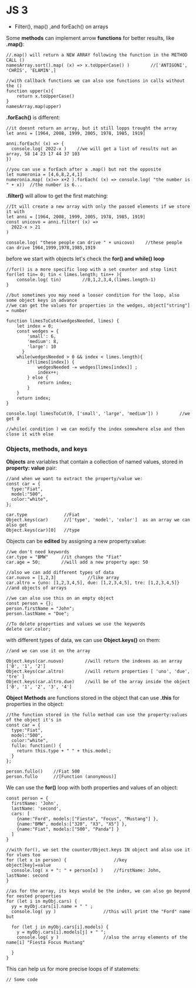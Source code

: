 # JS 3

* Filter(), map() ,and forEach() on arrays

Some **methods** can implement arrow **functions** for better results, like **.map()**:

```
//.map() will return a NEW ARRAY following the function in the METHOD CALL ()
namesArray.sort().map( (x) => x.toUpperCase() )        //['ANTIGONI', 'CHRIS', 'ELAMIN',]

//with callback functions we can also use functions in calls without the ()
function upper(x){
    return x.toUpperCase()
}
namesArray.map(upper)

```

**.forEach()** is different:

```
//it doesnt return an array, but it still lopps trought the array 
let anni = [1964, 2008, 1999, 2005, 1978, 1985, 1919]

anni.forEach( (x) => {
  console.log( 2022-x )    //we will get a list of results not an array, 58 14 23 17 44 37 103
})

//you can use a forEach after a .map() but not the opposite
let numeronia = [4,6,8,2,4,1]
numeronia.map( (x)=> x+2 ).forEach( (x) => console.log( "the number is " + x))  //the number is 6...

```

**.filter()** will allow to get the first matching:

```
//It will create a new array with only the passed elements if we store it with
let anni = [1964, 2008, 1999, 2005, 1978, 1985, 1919]
const unicovo = anni.filter( (x) =>
  2022-x > 21
)

console.log( "these people can drive " + unicovo)    //these people can drive 1964,1999,1978,1985,1919

```

before we start with objects let's check the **for() and while() loop**

```
//for() is a more specific loop with a set counter and stop limit
for(let tin= 0; tin < limes.length; tin++ ){
    console.log( tin)        //0,1,2,3,4,(limes.length-1)
}

//but sometimes you may need a looser condition for the loop, also some object keys in advance
//we can get the values for properties in the wedges, object["string"] = number

function limesToCut4(wedgesNeeded, limes) {
    let index = 0;
    const wedges = {
        'small': 6,
        'medium': 8,
        'large': 10
      }
    while(wedgesNeeded > 0 && index < limes.length){
        if(limes[index]) {
            wedgesNeeded -= wedges[limes[index]] ;
            index++;
        } else {
            return index;
        }
    }
    return index;
}

console.log( limesToCut(0, ['small', 'large', 'medium']) )        //we get 0

//while( condition ) we can modify the index somewhere else and then close it with else

```

### Objects, methods, and keys

**Objects** are variables that contain a collection of named values, stored in **property: value** pair:

```
//and when we want to extract the property/value we:
const car = {
  type:"Fiat", 
  model:"500", 
  color:"white",
};

car.type              //Fiat
Object.keys(car)      //['type', 'model', 'color']  as an array we can also get
Object.keys(car)[0]   //type

```

Objects can be **edited** by assigning a new property:value:

```
//we don't need keywords 
car.type = "BMW"     //it changes the "Fiat" 
car.age = 50;        //will add a new property age: 50

//also we can add different types of data
car.nuovo = [1,2,3]            //like array
car.altro = {uno: [1,2,3,4,5], due: [1,2,3,4,5], tre: [1,2,3,4,5]}        //and objects of arrays

//we can also use this on an empty object
const person = {};
person.firstName = "John";
person.lastName = "Doe";

//To delete properties and values we use the keywords
delete car.color;
```

with different types of data, we can use **Object.keys()** on them:

```
//and we can use it on the array

Object.keys(car.nuovo)        //will return the indexes as an array ['0', '1', '2']
Object.keys(car.altro)        //will return properties [ 'uno', 'due', 'tre' ]
Object.keys(car.altro.due)    //will be of the array inside the object ['0', '1', '2', '3', '4']

```

**Object Methods** are functions stored in the object that can use **.this** for properties in the object:

```
//the function stored in the fullo method can use the property:values of the object it's in
const car = {
  type:"Fiat", 
  model:"500", 
  color:"white",
  fullo: function() {
    return this.type + " " + this.model;
  }
};

person.fullo()    //Fiat 500 
person.fullo      //[Function (anonymous)]

```

We can use the **for()** loop with both properties and values of an object:

```
const person = {
  firstName: 'John',
  lastName: 'second',
  cars: [
    {name:"Ford", models:["Fiesta", "Focus", "Mustang"] },
    {name:"BMW", models:["320", "X3", "X5"] },
    {name:"Fiat", models:["500", "Panda"] }
  ]
}

//with for(), we set the counter/Object.keys IN object and also use it for vlues too
for (let x in person) {                  //key        object[key]=value
  console.log( x + ": " + person[x] )    //firstName: John,             lastName: second
}

//as for the array, its keys would be the index, we can also go beyond for nested properties
for (let i in myObj.cars) {
  yy = myObj.cars[i].name + " " ;
  console.log( yy )                  //this will print the "Ford" name but
  
  for (let j in myObj.cars[i].models) {
    y = myObj.cars[i].models[j] + " ";
    console.log( y )                 //also the array elements of the name[i] "Fiesta Focus Mustang" 

  }
}

```

This can help us for more precise loops of if statemets:

```
// Some code


```

